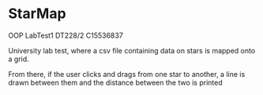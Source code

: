 # StarMap
OOP LabTest1 DT228/2 C15536837

University lab test, where a csv file containing data on stars is mapped onto a grid.

From there, if the user clicks and drags from one star to another, a line is drawn between them and the distance between the two is printed
